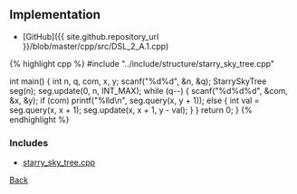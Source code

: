 

## Implementation

- [GitHub]({{ site.github.repository_url }}/blob/master/cpp/src/DSL_2_A.1.cpp)

{% highlight cpp %}
#include "../include/structure/starry_sky_tree.cpp"

int main() {
  int n, q, com, x, y;
  scanf("%d%d", &n, &q);
  StarrySkyTree<ll> seg(n);
  seg.update(0, n, INT_MAX);
  while (q--) {
    scanf("%d%d%d", &com, &x, &y);
    if (com) printf("%lld\n", seg.query(x, y + 1));
    else {
      int val = seg.query(x, x + 1);
      seg.update(x, x + 1, y - val);
    }
  }
  return 0;
}
{% endhighlight %}

### Includes

- [starry_sky_tree.cpp](../include/structure/starry_sky_tree)

[Back](..)

